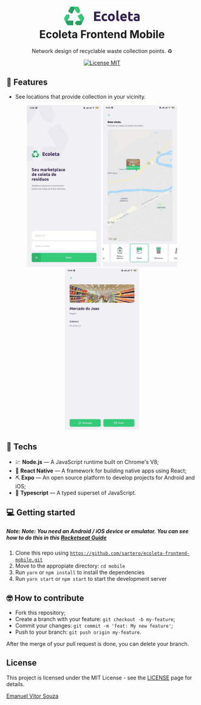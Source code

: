 <h1 align="center">
  <br>
    <img src=".github/logo-ecoleta.svg" alt="ecoleta" width="200">
  <br>
  Ecoleta Frontend Mobile
</h1>

<p align="center">Network design of recyclable waste collection points. ♻</p>

<p align="center">
  <a href="https://opensource.org/licenses/MIT">
    <img src="https://img.shields.io/badge/license-MIT-green.svg" alt="License MIT">
  </a>
</p>

## 📜 Features

<ul>
  <li><p>See locations that provide collection in your vicinity.</p></li>
</ul>

<div align="center">
  <img src=".github/home-mobile.jpg" alt="Home" height="425">
  <img src=".github/points-mobile.jpg" alt="Points" height="425">
  <img src=".github/details-mobile.jpg" alt="Details" height="425">
</div>

## 🧰 Techs

[//]: # "Add the features of your project here:"

- 💹 **Node.js** — A JavaScript runtime built on Chrome's V8;
- 💼 **React Native** — A framework for building native apps using React;
- ⛏ **Expo** — An open source platform to develop projects for Android and iOS;
- 🔷 **Typescript** — A typed superset of JavaScript.

## 💻 Getting started

##### Note: Note: You need an Android / iOS device or emulator. You can see how to do this in this <a href="https://react-native.rocketseat.dev/">Rocketseat Guide</a>

1. Clone this repo using <code>https://github.com/sartero/ecoleta-frontend-mobile.git</code>
2. Move to the appropiate directory: <code>cd mobile</code>
3. Run <code>yarn</code> or <code>npm install</code> to install the dependencies
4. Run <code>yarn start</code> or <code>npm start</code> to start the development server

## 🤓 How to contribute

<ul>
  <li>Fork this repository;</li>
  <li>Create a branch with your feature: <code>git checkout -b my-feature</code>;</li>
  <li>Commit your changes: <code>git commit -m 'feat: My new feature'</code>;</li>
  <li>Push to your branch: <code>git push origin my-feature</code>.</li>
</ul>

<p>After the merge of your pull request is done, you can delete your branch.</p>

## License

This project is licensed under the MIT License - see the [LICENSE](https://opensource.org/licenses/MIT) page for details.

<a href="http://github.com/sartero">Emanuel Vitor Souza</a>
